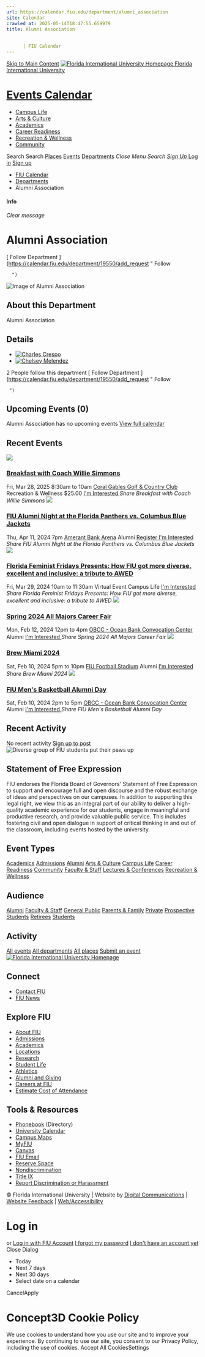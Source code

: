 ```yaml
---
url: https://calendar.fiu.edu/department/alumni_association
site: Calendar
crawled_at: 2025-05-14T18:47:55.659979
title: Alumni Association
    
    
      | FIU Calendar
---
```


[Skip to Main Content](https://calendar.fiu.edu/department/alumni_association#main-content)
[![Florida International University Homepage](https://digicdn.fiu.edu/core/_assets/images/logo-top.png) Florida International University](https://www.fiu.edu)
# [Events Calendar ](https://calendar.fiu.edu/)
  * [Campus Life](https://calendar.fiu.edu/calendar?event_types%5B%5D=127595)
  * [Arts & Culture](https://calendar.fiu.edu/calendar?event_types%5B%5D=127590)
  * [Academics](https://calendar.fiu.edu/calendar?event_types%5B%5D=127582)
  * [Career Readiness](https://calendar.fiu.edu/calendar?event_types%5B%5D=127584)
  * [Recreation & Wellness](https://calendar.fiu.edu/calendar?event_types%5B%5D=127603)
  * [Community](https://calendar.fiu.edu/calendar?event_types%5B%5D=127601)


Search Search
[Places](https://calendar.fiu.edu/search/places) [Events](https://calendar.fiu.edu/calendar) [Departments](https://calendar.fiu.edu/search/departments)
_Close Menu_
_Search_ [ _Sign Up_ ](https://calendar.fiu.edu/signup?school_id=234)
[Log in](https://calendar.fiu.edu/auth/shib_login?previous_url=https%3A%2F%2Fcalendar.fiu.edu%2Fdepartment%2Falumni_association) [Sign up](https://calendar.fiu.edu/signup?school_id=234)
  * [FIU Calendar](https://calendar.fiu.edu/)
  * [Departments](https://calendar.fiu.edu/browse/departments)
  * Alumni Association


#### Info
_Clear message_
# Alumni Association
[ Follow Department ](https://calendar.fiu.edu/department/19550/add_request "
       Follow
       
      ")
![Image of Alumni Association](https://localist-images.azureedge.net/photos/624058/card/6f3567bdf86c604e2edfd1647e49fb40d47088d6.jpg)
## About this Department
Alumni Association
## Details
  * [![Charles Crespo](https://localist-images.azureedge.net/photos/664326/small/7eb1b843932ccca9c16245cc99f64d88370c9c69.jpg)](https://calendar.fiu.edu/chacresp_863)
  * [![Chelsey Melendez](https://localist-images.azureedge.net/photos/664326/small/7eb1b843932ccca9c16245cc99f64d88370c9c69.jpg)](https://calendar.fiu.edu/cmelende_381)


2 People follow this department
[ Follow Department ](https://calendar.fiu.edu/department/19550/add_request "
      Follow
      
     ")
## Upcoming Events (0)
Alumni Association has no upcoming events
[View full calendar](https://calendar.fiu.edu/department/alumni_association/calendar)
## Recent Events
[ ![](https://localist-images.azureedge.net/photos/48967883844857/card/6d1d0fdc35ee790edda7973c5441282197623cbc.jpg) ](https://calendar.fiu.edu/event/breakfast-with-coach-willie-simmons)
### [Breakfast with Coach Willie Simmons](https://calendar.fiu.edu/event/breakfast-with-coach-willie-simmons)
Fri, Mar 28, 2025 8:30am to 10am 
[ Coral Gables Golf & Country Club](https://calendar.fiu.edu/event/breakfast-with-coach-willie-simmons)
Recreation & Wellness
$25.00
[ I'm Interested ](https://calendar.fiu.edu/event/48967774349216/confirm?instance_id=48967774350241&return=https%3A%2F%2Fcalendar.fiu.edu%2Fdepartment%2Falumni_association)
_Share Breakfast with Coach Willie Simmons_
[ ![](https://localist-images.azureedge.net/photos/45887484143383/card/c46fb31f373c980f741e09b9c9643877a7873f4f.jpg) ](https://calendar.fiu.edu/event/fiu-alumni-night-at-the-florida-panthers-2024)
### [FIU Alumni Night at the Florida Panthers vs. Columbus Blue Jackets](https://calendar.fiu.edu/event/fiu-alumni-night-at-the-florida-panthers-2024)
Thu, Apr 11, 2024 7pm 
[ Amerant Bank Arena](https://calendar.fiu.edu/event/fiu-alumni-night-at-the-florida-panthers-2024)
Alumni
[ Register ](https://go.fiu.edu/FloridaPanthers) [ I'm Interested ](https://calendar.fiu.edu/event/45887454501229/confirm?instance_id=45887454556526&return=https%3A%2F%2Fcalendar.fiu.edu%2Fdepartment%2Falumni_association)
_Share FIU Alumni Night at the Florida Panthers vs. Columbus Blue Jackets_
[ ![](https://localist-images.azureedge.net/photos/45933160563009/card/f96e9ba0b56bbe5a7b671097df3ea330fbd353ed.jpg) ](https://calendar.fiu.edu/event/florida-feminist-fridays-presents-how-fiu-got-more-diverse-excellent-and-inclusive-a-tribute-to-awed)
### [Florida Feminist Fridays Presents: How FIU got more diverse, excellent and inclusive: a tribute to AWED](https://calendar.fiu.edu/event/florida-feminist-fridays-presents-how-fiu-got-more-diverse-excellent-and-inclusive-a-tribute-to-awed)
Fri, Mar 29, 2024 10am to 11:30am 
Virtual Event 
Campus Life
[ I'm Interested ](https://calendar.fiu.edu/event/45933160460595/confirm?instance_id=45933160461620&return=https%3A%2F%2Fcalendar.fiu.edu%2Fdepartment%2Falumni_association)
_Share Florida Feminist Fridays Presents: How FIU got more diverse, excellent and inclusive: a tribute to AWED_
[ ![](https://localist-images.azureedge.net/photos/45383996396714/card/7876404a009a6c8166b10417a658d085f3f3f6c3.jpg) ](https://calendar.fiu.edu/event/spring_2024_all_majors_career_fair)
### [Spring 2024 All Majors Career Fair](https://calendar.fiu.edu/event/spring_2024_all_majors_career_fair)
Mon, Feb 12, 2024 12pm to 4pm 
[ OBCC - Ocean Bank Convocation Center](https://calendar.fiu.edu/OBCC)
Alumni
[ I'm Interested ](https://calendar.fiu.edu/event/45383987340592/confirm?instance_id=45383987350833&return=https%3A%2F%2Fcalendar.fiu.edu%2Fdepartment%2Falumni_association)
_Share Spring 2024 All Majors Career Fair_
[ ![](https://localist-images.azureedge.net/photos/45383428426277/card/f590a6db6e6dcc9678b9cf3e2cf4d90405f2f79f.jpg) ](https://calendar.fiu.edu/event/brew_miami_2024_3575)
### [Brew Miami 2024](https://calendar.fiu.edu/event/brew_miami_2024_3575)
Sat, Feb 10, 2024 5pm to 10pm 
[ FIU Football Stadium](https://calendar.fiu.edu/event/brew_miami_2024_3575)
Alumni
[ I'm Interested ](https://calendar.fiu.edu/event/45383423696907/confirm?instance_id=45383423708172&return=https%3A%2F%2Fcalendar.fiu.edu%2Fdepartment%2Falumni_association)
_Share Brew Miami 2024_
[ ![](https://localist-images.azureedge.net/photos/45383598478500/card/541618d1449d3098d8947c2a659429b745f7545a.jpg) ](https://calendar.fiu.edu/event/fiu_mens_basketball_alumni_day)
### [FIU Men's Basketball Alumni Day](https://calendar.fiu.edu/event/fiu_mens_basketball_alumni_day)
Sat, Feb 10, 2024 2pm to 5pm 
[ OBCC - Ocean Bank Convocation Center](https://calendar.fiu.edu/OBCC)
Alumni
[ I'm Interested ](https://calendar.fiu.edu/event/45383587835935/confirm?instance_id=45383587846176&return=https%3A%2F%2Fcalendar.fiu.edu%2Fdepartment%2Falumni_association)
_Share FIU Men's Basketball Alumni Day_
## Recent Activity
No recent activity
[Sign up to post](https://calendar.fiu.edu/auth/shib_login?previous_url=https%3A%2F%2Fcalendar.fiu.edu%2Fdepartment%2Falumni_association)
![Diverse group of FIU students put their paws up](https://www.fiu.edu/_assets/images/thumbnail-students-paw.jpg)
## Statement of Free Expression
FIU endorses the Florida Board of Governors' Statement of Free Expression to support and encourage full and open discourse and the robust exchange of ideas and perspectives on our campuses. In addition to supporting this legal right, we view this as an integral part of our ability to deliver a high-quality academic experience for our students, engage in meaningful and productive research, and provide valuable public service. This includes fostering civil and open dialogue in support of critical thinking in and out of the classroom, including events hosted by the university.
## Event Types
[Academics](https://calendar.fiu.edu/calendar?event_types%5B%5D=127582)
[Admissions](https://calendar.fiu.edu/calendar?event_types%5B%5D=127583)
[Alumni](https://calendar.fiu.edu/calendar?event_types%5B%5D=127589)
[Arts & Culture](https://calendar.fiu.edu/calendar?event_types%5B%5D=127590)
[Campus Life](https://calendar.fiu.edu/calendar?event_types%5B%5D=127595)
[Career Readiness](https://calendar.fiu.edu/calendar?event_types%5B%5D=127584)
[Community](https://calendar.fiu.edu/calendar?event_types%5B%5D=127601)
[Faculty & Staff](https://calendar.fiu.edu/calendar?event_types%5B%5D=127602)
[Lectures & Conferences](https://calendar.fiu.edu/calendar?event_types%5B%5D=127587)
[Recreation & Wellness](https://calendar.fiu.edu/calendar?event_types%5B%5D=127603)
## Audience
[Alumni](https://calendar.fiu.edu/calendar?event_types%5B%5D=121721)
[Faculty & Staff](https://calendar.fiu.edu/calendar?event_types%5B%5D=121720)
[General Public](https://calendar.fiu.edu/calendar?event_types%5B%5D=121722)
[Parents & Family](https://calendar.fiu.edu/calendar?event_types%5B%5D=36918157286658)
[Private](https://calendar.fiu.edu/calendar?event_types%5B%5D=129753)
[Prospective Students](https://calendar.fiu.edu/calendar?event_types%5B%5D=121723)
[Retirees](https://calendar.fiu.edu/calendar?event_types%5B%5D=37290279036119)
[Students](https://calendar.fiu.edu/calendar?event_types%5B%5D=121719)
## Activity
[All events](https://calendar.fiu.edu/department/alumni_association/calendar)
[All departments](https://calendar.fiu.edu/search/departments)
[All places](https://calendar.fiu.edu/browse/places)
[Submit an event](https://calendar.fiu.edu/admin/events/new/basic-information)
[ ![Florida International University Homepage](https://digicdn.fiu.edu/core/_assets/images/footer-logo.svg) ](https://www.fiu.edu/)
## Connect
  * [Contact FIU](https://www.fiu.edu/about/contact-us/index.html)
  * [FIU News](https://news.fiu.edu/)


## Explore FIU
  * [About FIU](https://www.fiu.edu/about/index.html)
  * [Admissions](https://www.fiu.edu/admissions/index.html)
  * [Academics](https://www.fiu.edu/academics/index.html)
  * [Locations](https://www.fiu.edu/locations/index.html)
  * [Research](https://www.fiu.edu/research/index.html)
  * [Student Life](https://www.fiu.edu/student-life/index.html)
  * [Athletics](https://www.fiu.edu/athletics/index.html)
  * [Alumni and Giving](https://www.fiu.edu/alumni-and-giving/index.html)
  * [Careers at FIU](https://hr.fiu.edu/careers/)
  * [Estimate Cost of Attendance](https://onestop.fiu.edu/finances/estimate-your-costs/)


## Tools & Resources
  * [Phonebook](https://phonebook.fiu.edu) (Directory)
  * [University Calendar](https://calendar.fiu.edu/)
  * [Campus Maps](https://campusmaps.fiu.edu/)
  * [MyFIU](https://my.fiu.edu/)
  * [Canvas](https://canvas.fiu.edu)
  * [FIU Email](http://mail.fiu.edu/)
  * [Reserve Space](https://reservespace.fiu.edu/make-reservation/)
  * [Nondiscrimination](https://ace.fiu.edu/civil-rights-and-accessibility/harassment-and-discrimination/)
  * [Title IX](https://ace.fiu.edu/title-ix/)
  * [Report Discrimination or Harassment](https://report.fiu.edu/)


© Florida International University  | Website by [Digital Communications](https://stratcomm.fiu.edu/digital-print/websites/) | [Website Feedback](https://webforms.fiu.edu/view.php?id=370774&element_5=https://calendar.fiu.edu/https://calendar.fiu.edu/) | [Web/Accessibility](https://accessibility.fiu.edu/)
# Log in
or
[Log in with FIU Account](https://calendar.fiu.edu/auth/shib_login?previous_url=https%3A%2F%2Fcalendar.fiu.edu%2Fdepartment%2Falumni_association)
[I forgot my password](https://calendar.fiu.edu/auth/forgot) [I don't have an account yet](https://calendar.fiu.edu/signup?school_id=234)
Close Dialog
  * Today
  * Next 7 days
  * Next 30 days
  * Select date on a calendar


CancelApply
# Concept3D Cookie Policy
We use cookies to understand how you use our site and to improve your experience. By continuing to use our site, you consent to our Privacy Policy, including the use of cookies. 
Accept All CookiesSettings
